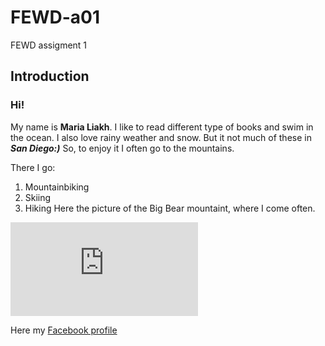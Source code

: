 # FEWD-a01
FEWD assigment 1

## Introduction

### Hi!  
My name is **Maria Liakh**. I like to read different type of  books and swim in the ocean.
I also love rainy weather and snow. But it not much of these in _**San Diego:)**_
So, to enjoy it I often go to the mountains.  

There I go:  

1. Mountainbiking
2. Skiing
3. Hiking
Here the picture of the Big Bear mountaint, where I come often.

![BIG BEAR picture](https://www.facebook.com/photo.php?fbid=1541534559276452&set=rpd.100002597688596&type=3&theater)

Here my [Facebook profile](https://www.facebook.com/maria.liakh)
